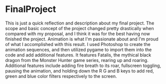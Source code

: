 # FinalProject
This is just a quick reflection and description about my final project. The scope and basic concept of the project changed pretty drastically when compared with my proposal, and I think it was for the best having now finished the project. Animation is what I'm passionate about and I'm proud of what I accomplished with this result. I used Photoshop to create the animation sequences, and then utilized pygame to import them into the code and add additional features. It features Fatalis, the mythical black dragon from the Monster Hunter game series, rearing up and roaring. Additional features include adding fire breath to its roar, fullscreen toggling, pausing the animation, and holding down the R G and B keys to add red, green and blue color filters respectively to the screen.
